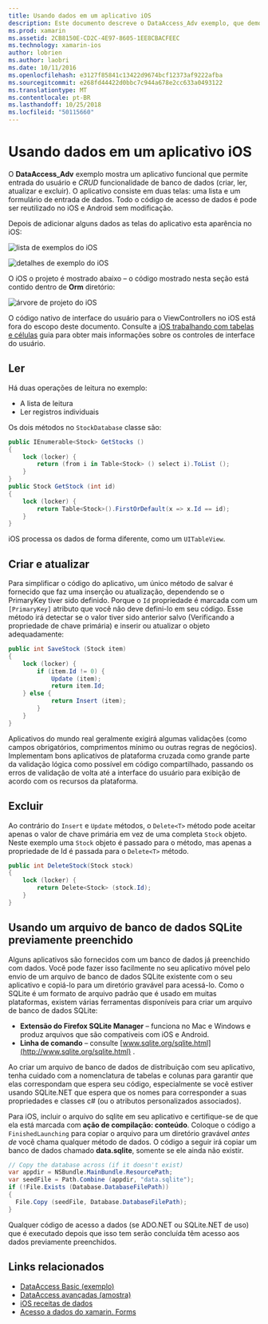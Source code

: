 ```yaml
---
title: Usando dados em um aplicativo iOS
description: Este documento descreve o DataAccess_Adv exemplo, que demonstra como coletar entrada do usuário e executar a criar, ler, atualizar e excluir (CRUD) operações de banco de dados em um aplicativo xamarin. IOS.
ms.prod: xamarin
ms.assetid: 2CB8150E-CD2C-4E97-8605-1EE8CBACFEEC
ms.technology: xamarin-ios
author: lobrien
ms.author: laobri
ms.date: 10/11/2016
ms.openlocfilehash: e3127f85841c13422d9674bcf12373af9222afba
ms.sourcegitcommit: e268fd44422d0bbc7c944a678e2cc633a0493122
ms.translationtype: MT
ms.contentlocale: pt-BR
ms.lasthandoff: 10/25/2018
ms.locfileid: "50115660"
---
```

# <a name="using-data-in-an-ios-app"></a>Usando dados em um aplicativo iOS

O **DataAccess_Adv** exemplo mostra um aplicativo funcional que permite entrada do usuário e *CRUD* funcionalidade de banco de dados (criar, ler, atualizar e excluir). O aplicativo consiste em duas telas: uma lista e um formulário de entrada de dados. Todo o código de acesso de dados é pode ser reutilizado no iOS e Android sem modificação.

Depois de adicionar alguns dados as telas do aplicativo esta aparência no iOS:

 ![](using-data-in-an-app-images/image9.png "lista de exemplos do iOS")

 ![](using-data-in-an-app-images/image10.png "detalhes de exemplo do iOS")

O iOS o projeto é mostrado abaixo – o código mostrado nesta seção está contido dentro de **Orm** diretório:

 ![](using-data-in-an-app-images/image13.png "árvore de projeto do iOS")

O código nativo de interface do usuário para o ViewControllers no iOS está fora do escopo deste documento.
Consulte a [iOS trabalhando com tabelas e células](~/ios/user-interface/controls/tables/index.md) guia para obter mais informações sobre os controles de interface do usuário.

## <a name="read"></a>Ler

Há duas operações de leitura no exemplo:

-  A lista de leitura
-  Ler registros individuais


Os dois métodos no `StockDatabase` classe são:

```csharp
public IEnumerable<Stock> GetStocks ()
{
    lock (locker) {
        return (from i in Table<Stock> () select i).ToList ();
    }
}
public Stock GetStock (int id)
{
    lock (locker) {
        return Table<Stock>().FirstOrDefault(x => x.Id == id);
    }
}
```

iOS processa os dados de forma diferente, como um `UITableView`.

## <a name="create-and-update"></a>Criar e atualizar

Para simplificar o código do aplicativo, um único método de salvar é fornecido que faz uma inserção ou atualização, dependendo se o PrimaryKey tiver sido definido. Porque o `Id` propriedade é marcada com um `[PrimaryKey]` atributo que você não deve defini-lo em seu código.
Esse método irá detectar se o valor tiver sido anterior salvo (Verificando a propriedade de chave primária) e inserir ou atualizar o objeto adequadamente:

```csharp
public int SaveStock (Stock item)
{
    lock (locker) {
        if (item.Id != 0) {
            Update (item);
            return item.Id;
    } else {
            return Insert (item);
        }
    }
}
```



Aplicativos do mundo real geralmente exigirá algumas validações (como campos obrigatórios, comprimentos mínimo ou outras regras de negócios).
Implementam bons aplicativos de plataforma cruzada como grande parte da validação lógica como possível em código compartilhado, passando os erros de validação de volta até a interface do usuário para exibição de acordo com os recursos da plataforma.

## <a name="delete"></a>Excluir

Ao contrário do `Insert` e `Update` métodos, o `Delete<T>` método pode aceitar apenas o valor de chave primária em vez de uma completa `Stock` objeto.
Neste exemplo uma `Stock` objeto é passado para o método, mas apenas a propriedade de Id é passada para o `Delete<T>` método.

```csharp
public int DeleteStock(Stock stock)
{
    lock (locker) {
        return Delete<Stock> (stock.Id);
    }
}
```

## <a name="using-a-pre-populated-sqlite-database-file"></a>Usando um arquivo de banco de dados SQLite previamente preenchido

Alguns aplicativos são fornecidos com um banco de dados já preenchido com dados.
Você pode fazer isso facilmente no seu aplicativo móvel pelo envio de um arquivo de banco de dados SQLite existente com o seu aplicativo e copiá-lo para um diretório gravável para acessá-lo. Como o SQLite é um formato de arquivo padrão que é usado em muitas plataformas, existem várias ferramentas disponíveis para criar um arquivo de banco de dados SQLite:

-  **Extensão do Firefox SQLite Manager** – funciona no Mac e Windows e produz arquivos que são compatíveis com iOS e Android.
-  **Linha de comando** – consulte [www.sqlite.org/sqlite.html](http://www.sqlite.org/sqlite.html) .


Ao criar um arquivo de banco de dados de distribuição com seu aplicativo, tenha cuidado com a nomenclatura de tabelas e colunas para garantir que elas correspondam que espera seu código, especialmente se você estiver usando SQLite.NET que espera que os nomes para corresponder a suas propriedades e classes c# (ou o atributos personalizados associados).

Para iOS, incluir o arquivo do sqlite em seu aplicativo e certifique-se de que ela está marcada com **ação de compilação: conteúdo**. Coloque o código a `FinishedLaunching` para copiar o arquivo para um diretório gravável *antes de* você chama qualquer método de dados. O código a seguir irá copiar um banco de dados chamado **data.sqlite**, somente se ele ainda não existir.

```csharp
// Copy the database across (if it doesn't exist)
var appdir = NSBundle.MainBundle.ResourcePath;
var seedFile = Path.Combine (appdir, "data.sqlite");
if (!File.Exists (Database.DatabaseFilePath))
{
  File.Copy (seedFile, Database.DatabaseFilePath);
}
```

Qualquer código de acesso a dados (se ADO.NET ou SQLite.NET de uso) que é executado depois que isso tem serão concluída têm acesso aos dados previamente preenchidos.


## <a name="related-links"></a>Links relacionados

- [DataAccess Basic (exemplo)](https://github.com/xamarin/mobile-samples/tree/master/DataAccess/Basic)
- [DataAccess avançadas (amostra)](https://github.com/xamarin/mobile-samples/tree/master/DataAccess/Advanced)
- [iOS receitas de dados](https://github.com/xamarin/recipes/tree/master/Recipes/ios/data/sqlite)
- [Acesso a dados do xamarin. Forms](~/xamarin-forms/app-fundamentals/databases.md)
